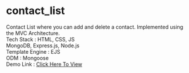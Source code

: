 # contact_list
Contact List where you can add and delete a contact. Implemented using the MVC Architecture.<br>
Tech Stack : HTML, CSS, JS <br>
MongoDB, Express.js, Node.js <br>
Template Engine : EJS <br>
ODM : Mongoose <br>
Demo Link : [Click Here To View](https://www.youtube.com/watch?v=BoAwgz4h0tc)
